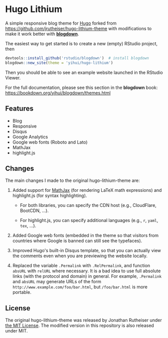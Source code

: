 # Hugo Lithium

A simple responsive blog theme for [Hugo](https://gohugo.io/) forked from https://github.com/jrutheiser/hugo-lithium-theme with modifications to make it work better with [**blogdown**](https://github.com/rstudio/blogdown).

The easiest way to get started is to create a new (empty) RStudio project, then

```r
devtools::install_github('rstudio/blogdown')  # install blogdown
blogdown::new_site(theme = 'yihui/hugo-lithium')
```

Then you should be able to see an example website launched in the RStudio Viewer.

For the full documentation, please see this section in the **blogdown** book: https://bookdown.org/yihui/blogdown/themes.html

## Features

- Blog
- Responsive
- Disqus
- Google Analytics
- Google web fonts (Roboto and Lato)
- MathJax
- highlight.js

## Changes

The main changes I made to the original hugo-lithium-theme are:

1. Added support for [MathJax](https://bookdown.org/yihui/blogdown/output-format.html) (for rendering LaTeX math expressions) and highlight.js (for syntax highlighting).

    - For both libraries, you can specify the CDN host (e.g., CloudFlare, BootCDN, ...).

    - For highlight.js, you can specify additional languages (e.g., `r`, `yaml`, `tex`, ...).

1. Added Google web fonts (embedded in the theme so that visitors from countries where Google is banned can still see the typefaces).

1. Improved Hugo's built-in Disqus template, so that you can actually view the comments even when you are previewing the website locally.

1. Replaced the variable `.Permalink` with `.RelPermalink`, and function `absURL` with `relURL` where necessary. It is a bad idea to use full absolute links (with the protocol and domain) in general. For example, `.Permalink` and `absURL` may generate URLs of the form `http://www.example.com/foo/bar.html`, but `/foo/bar.html` is more portable.

## License

The original hugo-lithium-theme was released by Jonathan Rutheiser under [the MIT License](https://github.com/jrutheiser/hugo-lithium-theme/blob/master/LICENSE.md). The modified version in this repository is also released under MIT.
